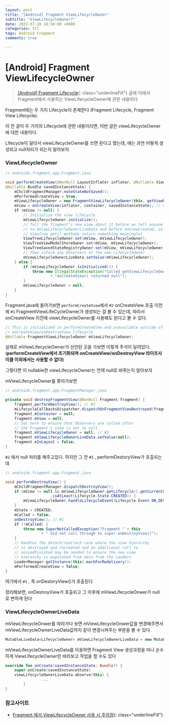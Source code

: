 ```yaml
---
layout: post
title: "[Android] Fragment ViewLifecycleOwner"
subtitle: "ViewLifecycleOwner?"
date: 2022-07-28 18:50:00 +0900
categories: til
tags: Android Fragment
comments: true

---
```




# [Android] Fragment ViewLifecycleOwner



> [[Android] Fragment Lifecycle](https://dongsik93.github.io/til/2021/10/01/til-android-fragment-lifecycle/){: class="underlineFill"} 글에 이에서 Fragment에서 사용하는 ViewLifecycleOwner에 관한 내용이다



Fragment에는 두 가지 Lifecycle이 존재한다 (Fragment Lifecycle, Fragment View Lifecycle).

이 전 글이 두 가지의 Lifecycle에 관한 내용이라면, 이번 글은 viewLifecycleOwner에 대한 내용이다.

Lifecycle이 달라서 viewLifecycleOwner를 쓰면 된다고 했는데, 얘는 과연 어떻게 생성되고 null처리가 되는지 알아보자



### ViewLifecycleOwner

```java
// androidx.fragment.app.Fragment.java

void performCreateView(@NonNull LayoutInflater inflater, @Nullable ViewGroup container,
@Nullable Bundle savedInstanceState) {
    mChildFragmentManager.noteStateNotSaved();
    mPerformedCreateView = true;
    mViewLifecycleOwner = new FragmentViewLifecycleOwner(this, getViewModelStore()); // #1
    mView = onCreateView(inflater, container, savedInstanceState); // #2
    if (mView != null) {
        // Initialize the view lifecycle
        mViewLifecycleOwner.initialize();
        // Tell the fragment's new view about it before we tell anyone listening
        // to mViewLifecycleOwnerLiveData and before onViewCreated, so that calls to
        // ViewTree get() methods return something meaningful
        ViewTreeLifecycleOwner.set(mView, mViewLifecycleOwner);
        ViewTreeViewModelStoreOwner.set(mView, mViewLifecycleOwner);
        ViewTreeSavedStateRegistryOwner.set(mView, mViewLifecycleOwner);
        // Then inform any Observers of the new LifecycleOwner
        mViewLifecycleOwnerLiveData.setValue(mViewLifecycleOwner);
    } else {
        if (mViewLifecycleOwner.isInitialized()) {
            throw new IllegalStateException("Called getViewLifecycleOwner() but "
                    + "onCreateView() returned null");
        }
        mViewLifecycleOwner = null;
    }
}
```

Fragment.java에 들어가보면 `performCreateView`에서 `#2` onCreateView 호출 이전에 `#1` FragmentViewLifeCycleOwner가 생성되는 걸 볼 수 있는데, 따라서 onCreateView 이전에 viewLifecycleOwner를 사용해도 된다고 볼 수 있다.



```java
// This is initialized in performCreateView and unavailable outside of the
// onCreateView/onDestroyView lifecycle
@Nullable FragmentViewLifecycleOwner mViewLifecycleOwner;
```

실제로 mViewLifecycleOwner가 선언된 곳을 가보면 이렇게 주석이 달려있다. (**performCreateView에서 초기화되며 onCreateView/onDestroyView 라이프사이클 이외에서는 사용할 수 없다)**

그렇다면 이 nullable한 viewLifecycleOwner는 언제 null로 바뀌는지 알아보자

mViewLifecycleOwner를 쫓아가보면

```java
// androidx.fragment.app.FragmentManager.java

private void destroyFragmentView(@NonNull Fragment fragment) {
    fragment.performDestroyView(); // #1
    mLifecycleCallbacksDispatcher.dispatchOnFragmentViewDestroyed(fragment, false);
    fragment.mContainer = null;
    fragment.mView = null;
    // Set here to ensure that Observers are called after
    // the Fragment's view is set to null
    fragment.mViewLifecycleOwner = null; // #2
    fragment.mViewLifecycleOwnerLiveData.setValue(null);
    fragment.mInLayout = false;
}
```

`#2` 에서 null 처리를 해주고있다. 하지만 그 전 `#1` , performDestoryView가 호출되는데

```java
// androidx.fragment.app.Fragment.java

void performDestroyView() {
    mChildFragmentManager.dispatchDestroyView();
    if (mView != null && mViewLifecycleOwner.getLifecycle().getCurrentState()
                    .isAtLeast(Lifecycle.State.CREATED)) {
        mViewLifecycleOwner.handleLifecycleEvent(Lifecycle.Event.ON_DESTROY);
    }
    mState = CREATED;
    mCalled = false;
    onDestroyView(); // #1
    if (!mCalled) {
        throw new SuperNotCalledException("Fragment " + this
                + " did not call through to super.onDestroyView()");
    }
    // Handles the detach/reattach case where the view hierarchy
    // is destroyed and recreated and an additional call to
    // onLoadFinished may be needed to ensure the new view
    // hierarchy is populated from data from the Loaders
    LoaderManager.getInstance(this).markForRedelivery();
    mPerformedCreateView = false;
}
```

여기에서 `#1` , 즉 onDestoryView()가 호출된다

정리해보면, onDestroyView가 호출되고 그 이후에 mViewLifecycleOnwer가 null로 변하게 된다



### ViewLifecycleOwnerLiveData

mViewLifecycleOnwer를 따라가다 보면 mViewLifecycleOnwer값을 변경해주면서 mViewLifecycleOwnerLiveData값까지 같이 변경시켜주는 부분을 볼 수 있다

```java
MutableLiveData<LifecycleOwner> mViewLifecycleOwnerLiveData = new MutableLiveData<>();
```

mViewLifecycleOwnerLiveData를 이용하면 Fragment View 생성과정을 떠나 순수하게 ViewLifecycleOwner만 바라보고 작업을 할 수도 있다

```kotlin
override fun onCreate(savedInstanceState: Bundle?) {
    super.onCreate(savedInstanceState)
    viewLifecycleOwnerLiveData.observe(this) {
				...
		}
}
```





### 참고사이트

- [Fragment 에서 ViewLifecycleOwner 사용 시 주의점](https://uchun.dev/caution-when-using-a-fragment-viewLifecycleOwner/){: class="underlineFill"}
